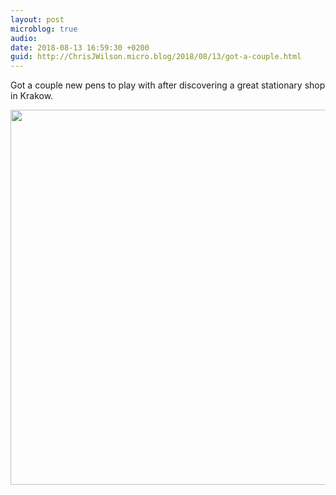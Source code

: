 ```yaml
---
layout: post
microblog: true
audio: 
date: 2018-08-13 16:59:30 +0200
guid: http://ChrisJWilson.micro.blog/2018/08/13/got-a-couple.html
---
```

Got a couple new pens to play with after discovering a great stationary shop in Krakow. 

<img src="http://chrisjwilson.me/uploads/2018/116bef1456.jpg" width="600" height="600" />
